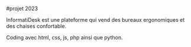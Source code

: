 #projet 2023

InformatiDesk est une plateforme qui vend des bureaux ergonomiques et des chaises confortable.

Coding avec html, css, js, php ainsi que python.
